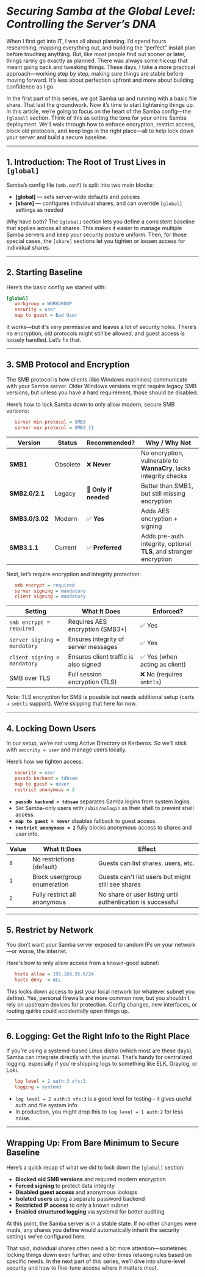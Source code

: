 # *Securing Samba at the Global Level: Controlling the Server’s DNA*

When I first got into IT, I was all about planning. I’d spend hours researching, mapping everything out, and building the “perfect” install plan before touching anything. But, like most people find out sooner or later, things rarely go exactly as planned. There was always some hiccup that meant going back and tweaking things. These days, I take a more practical approach—working step by step, making sure things are stable before moving forward. It’s less about perfection upfront and more about building confidence as I go.

In the first part of this series, we got Samba up and running with a basic file share. That laid the groundwork. Now it’s time to start tightening things up. In this article, we’re going to focus on the heart of the Samba config—the `[global]` section. Think of this as setting the tone for your entire Samba deployment. We’ll walk through how to enforce encryption, restrict access, block old protocols, and keep logs in the right place—all to help lock down your server and build a secure baseline.

---

## 1. Introduction: The Root of Trust Lives in `[global]`

Samba’s config file (`smb.conf`) is split into two main blocks:

* **[global]** — sets server-wide defaults and policies
* **[share]** — configures individual shares, and can override `[global]` settings as needed

Why have both? The `[global]` section lets you define a consistent baseline that applies across all shares. This makes it easier to manage multiple Samba servers and keep your security posture uniform. Then, for those special cases, the `[share]` sections let you tighten or loosen access for individual shares.

---

## 2. Starting Baseline

Here’s the basic config we started with:

```ini
[global]
   workgroup = WORKGROUP
   security = user
   map to guest = Bad User
```

It works—but it's very permissive and leaves a lot of security holes. There’s no encryption, old protocols might still be allowed, and guest access is loosely handled. Let’s fix that.

---

## 3. SMB Protocol and Encryption

The SMB protocol is how clients (like Windows machines) communicate with your Samba server. Older Windows versions might require legacy SMB versions, but unless you have a hard requirement, those should be disabled.

Here’s how to lock Samba down to only allow modern, secure SMB versions:

```ini
   server min protocol = SMB3
   server max protocol = SMB3_11
```

| Version         | Status   | Recommended?          | Why / Why Not                                                      |
| --------------- | -------- | --------------------- | ------------------------------------------------------------------ |
| **SMB1**        | Obsolete | ❌ **Never**           | No encryption, vulnerable to **WannaCry**, lacks integrity checks  |
| **SMB2.0/2.1**  | Legacy   | 🔶 **Only if needed** | Better than SMB1, but still missing encryption                     |
| **SMB3.0/3.02** | Modern   | ✅ **Yes**             | Adds AES encryption + signing                                      |
| **SMB3.1.1**    | Current  | ✅ **Preferred**       | Adds pre-auth integrity, optional **TLS**, and stronger encryption |

Next, let’s require encryption and integrity protection:

```ini
   smb encrypt = required
   server signing = mandatory
   client signing = mandatory
```

| Setting                      | What It Does                          | Enforced?                     |
| ---------------------------- | ------------------------------------- | ----------------------------- |
| `smb encrypt = required`     | Requires AES encryption (SMB3+)       | ✅ Yes                         |
| `server signing = mandatory` | Ensures integrity of server messages  | ✅ Yes                         |
| `client signing = mandatory` | Ensures client traffic is also signed | ✅ Yes (when acting as client) |
| SMB over TLS                 | Full session encryption (TLS)         | ❌ No (requires `smbtls`)      |

*Note:* TLS encryption for SMB is possible but needs additional setup (certs + `smbtls` support). We’re skipping that here for now.

---

## 4. Locking Down Users

In our setup, we’re not using Active Directory or Kerberos. So we’ll stick with `security = user` and manage users locally.

Here’s how we tighten access:

```ini
   security = user
   passdb backend = tdbsam
   map to guest = never
   restrict anonymous = 2
```

* **`passdb backend = tdbsam`** separates Samba logins from system logins.
* Set Samba-only users with `/sbin/nologin` as their shell to prevent shell access.
* **`map to guest = never`** disables fallback to guest access.
* **`restrict anonymous = 2`** fully blocks anonymous access to shares and user info.

| Value | What It Does                 | Effect                                                      |
| ----- | ---------------------------- | ----------------------------------------------------------- |
| `0`   | No restrictions (default)    | Guests can list shares, users, etc.                         |
| `1`   | Block user/group enumeration | Guests can't list users but might still see shares          |
| `2`   | Fully restrict all anonymous | No share or user listing until authentication is successful |

---

## 5. Restrict by Network

You don’t want your Samba server exposed to random IPs on your network—or worse, the internet.

Here's how to only allow access from a known-good subnet:

```ini
   hosts allow = 192.168.35.0/24
   hosts deny  = ALL
```

This locks down access to just your local network (or whatever subnet you define). Yes, personal firewalls are more common now, but you shouldn’t rely on upstream devices for protection. Config changes, new interfaces, or routing quirks could accidentally open things up.

---

## 6. Logging: Get the Right Info to the Right Place

If you’re using a systemd-based Linux distro (which most are these days), Samba can integrate directly with the journal. That’s handy for centralized logging, especially if you're shipping logs to something like ELK, Graylog, or Loki.

```ini
   log level = 2 auth:3 vfs:3
   logging = systemd
```

* `log level = 2 auth:3 vfs:3` is a good level for testing—it gives useful auth and file system info.
* In production, you might drop this to `log level = 1 auth:2` for less noise.

---

## Wrapping Up: From Bare Minimum to Secure Baseline

Here’s a quick recap of what we did to lock down the `[global]` section:

* **Blocked old SMB versions** and required modern encryption
* **Forced signing** to protect data integrity
* **Disabled guest access** and anonymous lookups
* **Isolated users** using a separate password backend
* **Restricted IP access** to only a known subnet
* **Enabled structured logging** via systemd for better auditing

At this point, the Samba server is in a stable state. If no other changes were made, any shares you define would automatically inherit the security settings we’ve configured here.

That said, individual shares often need a bit more attention—sometimes locking things down even further, and other times relaxing rules based on specific needs. In the next part of this series, we’ll dive into share-level security and how to fine-tune access where it matters most.


